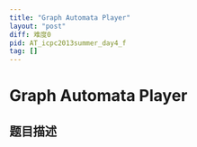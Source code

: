 ```yaml
---
title: "Graph Automata Player"
layout: "post"
diff: 难度0
pid: AT_icpc2013summer_day4_f
tag: []
---
```


# Graph Automata Player

## 题目描述

[problemUrl]: https://atcoder.jp/contests/jag2013summer-day4/tasks/icpc2013summer_day4_f




